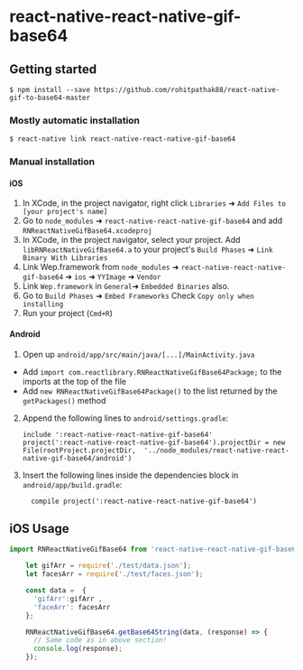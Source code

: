 
# react-native-react-native-gif-base64

## Getting started

`$ npm install --save https://github.com/rohitpathak88/react-native-gif-to-base64-master`

### Mostly automatic installation

`$ react-native link react-native-react-native-gif-base64`

### Manual installation


#### iOS

1. In XCode, in the project navigator, right click `Libraries` ➜ `Add Files to [your project's name]`
2. Go to `node_modules` ➜ `react-native-react-native-gif-base64` and add `RNReactNativeGifBase64.xcodeproj`
3. In XCode, in the project navigator, select your project. Add `libRNReactNativeGifBase64.a` to your project's `Build Phases` ➜ `Link Binary With Libraries`
4. Link Wep.framework from `node_modules` ➜ `react-native-react-native-gif-base64` ➜ `ios` ➜ `YYImage` ➜ `Vendor`
5. Link `Wep.framework` in `General`➜ `Embedded Binaries` also.
6. Go to `Build Phases` ➜ `Embed Frameworks` Check `Copy only when installing`
7. Run your project (`Cmd+R`)

#### Android

1. Open up `android/app/src/main/java/[...]/MainActivity.java`
  - Add `import com.reactlibrary.RNReactNativeGifBase64Package;` to the imports at the top of the file
  - Add `new RNReactNativeGifBase64Package()` to the list returned by the `getPackages()` method
2. Append the following lines to `android/settings.gradle`:
  	```
  	include ':react-native-react-native-gif-base64'
  	project(':react-native-react-native-gif-base64').projectDir = new File(rootProject.projectDir, 	'../node_modules/react-native-react-native-gif-base64/android')
  	```
3. Insert the following lines inside the dependencies block in `android/app/build.gradle`:
  	```
      compile project(':react-native-react-native-gif-base64')
  	```
## iOS Usage
```javascript
import RNReactNativeGifBase64 from 'react-native-react-native-gif-base64';

    let gifArr = require('./test/data.json');
    let facesArr = require('./test/faces.json');

    const data =  {
      'gifArr':gifArr ,
      'faceArr': facesArr
    };

    RNReactNativeGifBase64.getBase64String(data, (response) => {
      // Same code as in above section!
      console.log(response);
    });
    
```
  
